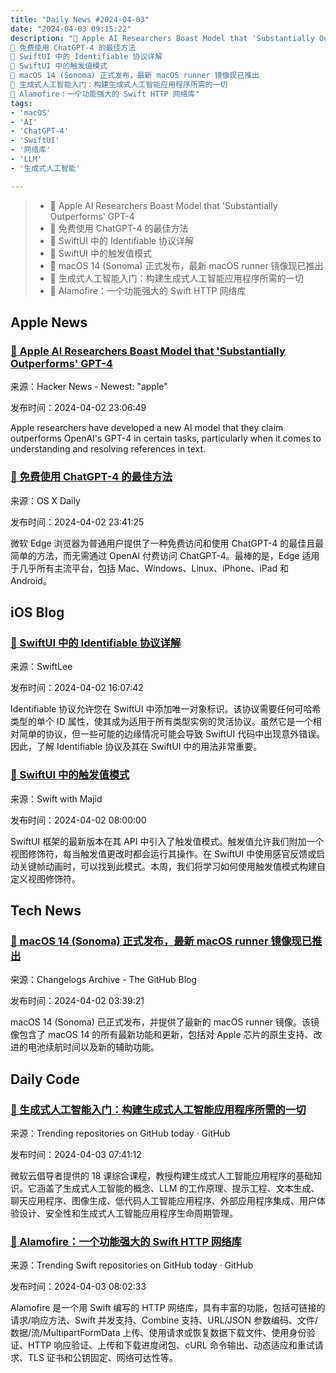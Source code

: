 ```yaml
---
title: "Daily News #2024-04-03"
date: "2024-04-03 09:15:22"
description: "🍎 Apple AI Researchers Boast Model that 'Substantially Outperforms' GPT-4
🌟 免费使用 ChatGPT-4 的最佳方法
🤔 SwiftUI 中的 Identifiable 协议详解
🎉 SwiftUI 中的触发值模式
🎉 macOS 14 (Sonoma) 正式发布，最新 macOS runner 镜像现已推出
🌱 生成式人工智能入门：构建生成式人工智能应用程序所需的一切
🌟 Alamofire：一个功能强大的 Swift HTTP 网络库"
tags: 
- 'macOS'
- 'AI'
- 'ChatGPT-4'
- 'SwiftUI'
- '网络库'
- 'LLM'
- '生成式人工智能'

---
```


> - 🍎 Apple AI Researchers Boast Model that 'Substantially Outperforms' GPT-4
> - 🌟 免费使用 ChatGPT-4 的最佳方法
> - 🤔 SwiftUI 中的 Identifiable 协议详解
> - 🎉 SwiftUI 中的触发值模式
> - 🎉 macOS 14 (Sonoma) 正式发布，最新 macOS runner 镜像现已推出
> - 🌱 生成式人工智能入门：构建生成式人工智能应用程序所需的一切
> - 🌟 Alamofire：一个功能强大的 Swift HTTP 网络库

## Apple News

### [🍎 Apple AI Researchers Boast Model that 'Substantially Outperforms' GPT-4](https://9to5mac.com/2024/04/01/apple-ai-gpt-4/)

来源：Hacker News - Newest: "apple"

发布时间：2024-04-02 23:06:49

Apple researchers have developed a new AI model that they claim outperforms OpenAI's GPT-4 in certain tasks, particularly when it comes to understanding and resolving references in text.

### [🌟 免费使用 ChatGPT-4 的最佳方法](https://osxdaily.com/2024/04/02/how-use-gpt-4-free-microsoft-edge/)

来源：OS X Daily

发布时间：2024-04-02 23:41:25

微软 Edge 浏览器为普通用户提供了一种免费访问和使用 ChatGPT-4 的最佳且最简单的方法，而无需通过 OpenAI 付费访问 ChatGPT-4。最棒的是，Edge 适用于几乎所有主流平台，包括 Mac、Windows、Linux、iPhone、iPad 和 Android。

## iOS Blog

### [🤔 SwiftUI 中的 Identifiable 协议详解](https://www.avanderlee.com/swiftui/identifiable-protocol-object-identifier/)

来源：SwiftLee

发布时间：2024-04-02 16:07:42

Identifiable 协议允许您在 SwiftUI 中添加唯一对象标识。该协议需要任何可哈希类型的单个 ID 属性，使其成为适用于所有类型实例的灵活协议。虽然它是一个相对简单的协议，但一些可能的边缘情况可能会导致 SwiftUI 代码中出现意外错误。因此，了解 Identifiable 协议及其在 SwiftUI 中的用法非常重要。

### [🎉 SwiftUI 中的触发值模式](https://swiftwithmajid.com/2024/04/02/trigger-value-pattern-in-swiftui/)

来源：Swift with Majid

发布时间：2024-04-02 08:00:00

SwiftUI 框架的最新版本在其 API 中引入了触发值模式。触发值允许我们附加一个视图修饰符，每当触发值更改时都会运行其操作。在 SwiftUI 中使用感官反馈或启动关键帧动画时，可以找到此模式。本周，我们将学习如何使用触发值模式构建自定义视图修饰符。

## Tech News

### [🎉 macOS 14 (Sonoma) 正式发布，最新 macOS runner 镜像现已推出](https://github.blog/changelog/2024-04-01-macos-14-sonoma-is-generally-available-and-the-latest-macos-runner-image)

来源：Changelogs Archive - The GitHub Blog

发布时间：2024-04-02 03:39:21

macOS 14 (Sonoma) 已正式发布，并提供了最新的 macOS runner 镜像。该镜像包含了 macOS 14 的所有最新功能和更新，包括对 Apple 芯片的原生支持、改进的电池续航时间以及新的辅助功能。

## Daily Code

### [🌱 生成式人工智能入门：构建生成式人工智能应用程序所需的一切](https://github.com/microsoft/generative-ai-for-beginners)

来源：Trending repositories on GitHub today · GitHub

发布时间：2024-04-03 07:41:12

微软云倡导者提供的 18 课综合课程，教授构建生成式人工智能应用程序的基础知识。它涵盖了生成式人工智能的概念、LLM 的工作原理、提示工程、文本生成、聊天应用程序、图像生成、低代码人工智能应用程序、外部应用程序集成、用户体验设计、安全性和生成式人工智能应用程序生命周期管理。

### [🌟 Alamofire：一个功能强大的 Swift HTTP 网络库](https://github.com/Alamofire/Alamofire)

来源：Trending Swift repositories on GitHub today · GitHub

发布时间：2024-04-03 08:02:33

Alamofire 是一个用 Swift 编写的 HTTP 网络库，具有丰富的功能，包括可链接的请求/响应方法、Swift 并发支持、Combine 支持、URL/JSON 参数编码、文件/数据/流/MultipartFormData 上传、使用请求或恢复数据下载文件、使用身份验证、HTTP 响应验证、上传和下载进度闭包、cURL 命令输出、动态适应和重试请求、TLS 证书和公钥固定、网络可达性等。
